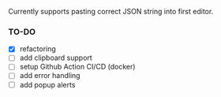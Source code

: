 Currently supports pasting correct JSON string into first editor. 

### TO-DO
- [x] refactoring
- [ ] add clipboard support
- [ ] setup Github Action CI/CD (docker)
- [ ] add error handling
- [ ] add popup alerts